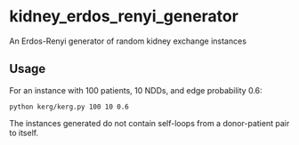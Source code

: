 # kidney_erdos_renyi_generator
An Erdos-Renyi generator of random kidney exchange instances

## Usage

For an instance with 100 patients, 10 NDDs, and edge probability 0.6:

```
python kerg/kerg.py 100 10 0.6
```

The instances generated do not contain self-loops from a donor-patient pair to itself.
